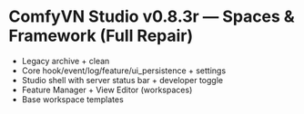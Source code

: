 # ComfyVN Studio v0.8.3r — Spaces & Framework (Full Repair)
- Legacy archive + clean
- Core hook/event/log/feature/ui_persistence + settings
- Studio shell with server status bar + developer toggle
- Feature Manager + View Editor (workspaces)
- Base workspace templates
